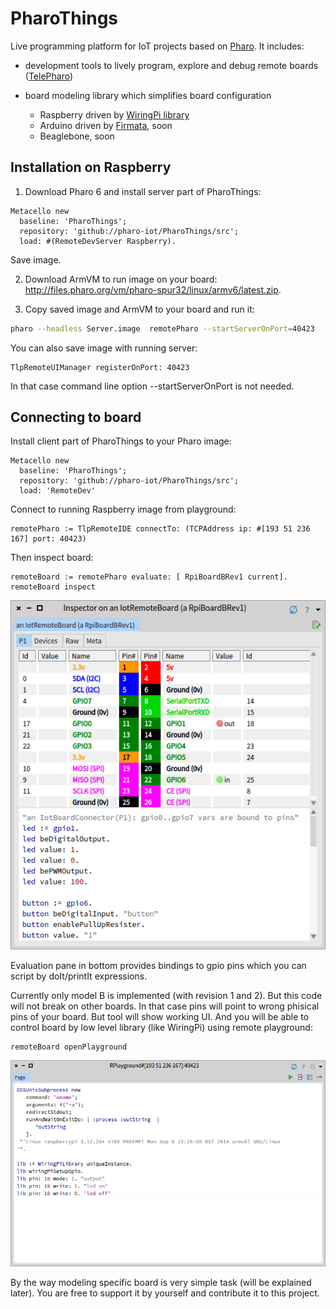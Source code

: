 # PharoThings

Live programming platform for IoT projects based on [Pharo](http://pharo.org).
It includes:
- development tools to lively program, explore and debug remote boards ([TelePharo](https://github.com/dionisiydk/TelePharo))
- board modeling library which simplifies board configuration

    - Raspberry driven by [WiringPi library](http://wiringpi.com)
    - Arduino driven by [Firmata](https://github.com/firmata/arduino), soon
    - Beaglebone, soon

## Installation on Raspberry

1) Download Pharo 6 and install server part of PharoThings:
```Smalltalk
Metacello new
  baseline: 'PharoThings';
  repository: 'github://pharo-iot/PharoThings/src';
  load: #(RemoteDevServer Raspberry).
```
Save image.

2) Download ArmVM to run image on your board: http://files.pharo.org/vm/pharo-spur32/linux/armv6/latest.zip.

3) Copy saved image and ArmVM to your board and run it:
```bash
pharo --headless Server.image  remotePharo --startServerOnPort=40423
```
You can also save image with running server:
```Smalltalk
TlpRemoteUIManager registerOnPort: 40423
```
In that case command line option --startServerOnPort is not needed.

## Connecting to board
Install client part of PharoThings to your Pharo image:
```Smalltalk
Metacello new
  baseline: 'PharoThings';
  repository: 'github://pharo-iot/PharoThings/src';
  load: 'RemoteDev'
```
Connect to running Raspberry image from playground:
```Smalltalk
remotePharo := TlpRemoteIDE connectTo: (TCPAddress ip: #[193 51 236 167] port: 40423)
```
Then inspect board:
```Smalltalk
remoteBoard := remotePharo evaluate: [ RpiBoardBRev1 current].
remoteBoard inspect
```
![](doc/images/RaspBoardInspector.png)

Evaluation pane in bottom provides bindings to gpio pins which you can script by doIt/printIt expressions.

Currently only model B is implemented (with revision 1 and 2). But this code will not break on other boards. In that case pins will point to wrong phisical pins of your board. But tool will show working UI. And you will be able to control board by low level library (like WiringPi) using remote playground:
```Smalltalk
remoteBoard openPlayground
```
![](doc/images/RaspRemotePlayground.png)

By the way modeling specific board is very simple task (will be explained later). 
You are free to support it by yourself and contribute it to this project.



